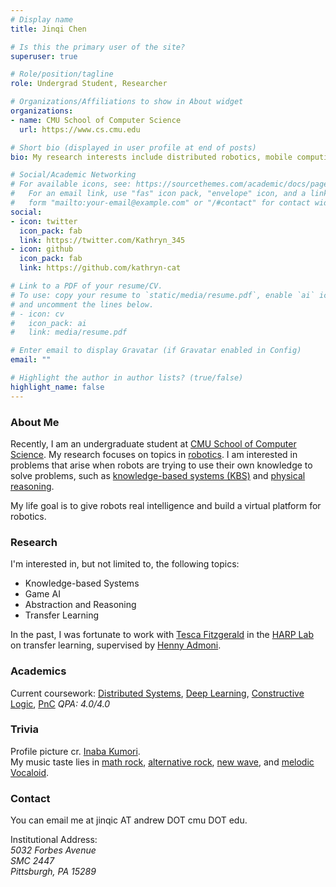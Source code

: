 ```yaml
---
# Display name
title: Jinqi Chen

# Is this the primary user of the site?
superuser: true

# Role/position/tagline
role: Undergrad Student, Researcher

# Organizations/Affiliations to show in About widget
organizations:
- name: CMU School of Computer Science
  url: https://www.cs.cmu.edu

# Short bio (displayed in user profile at end of posts)
bio: My research interests include distributed robotics, mobile computing and programmable matter.

# Social/Academic Networking
# For available icons, see: https://sourcethemes.com/academic/docs/page-builder/#icons
#   For an email link, use "fas" icon pack, "envelope" icon, and a link in the
#   form "mailto:your-email@example.com" or "/#contact" for contact widget.
social:
- icon: twitter
  icon_pack: fab
  link: https://twitter.com/Kathryn_345
- icon: github
  icon_pack: fab
  link: https://github.com/kathryn-cat

# Link to a PDF of your resume/CV.
# To use: copy your resume to `static/media/resume.pdf`, enable `ai` icons in `params.toml`, 
# and uncomment the lines below.
# - icon: cv
#   icon_pack: ai
#   link: media/resume.pdf

# Enter email to display Gravatar (if Gravatar enabled in Config)
email: ""

# Highlight the author in author lists? (true/false)
highlight_name: false
---
```


### About Me 

Recently, I am an undergraduate student at [CMU School of Computer Science](https://www.cs.cmu.edu). My research focuses on topics in [robotics](https://www.ri.cmu.edu). I am interested in problems that arise when robots are trying to use their own knowledge to solve problems, such as [knowledge-based systems (KBS)](https://en.wikipedia.org/wiki/Knowledge-based_systems) and [physical reasoning](https://phyre.ai). 

My life goal is to give robots real intelligence and build a virtual platform for robotics. 


### Research 

I'm interested in, but not limited to, the following topics: 
- Knowledge-based Systems
- Game AI 
- Abstraction and Reasoning 
- Transfer Learning 

In the past, I was fortunate to work with [Tesca Fitzgerald](https://www.tescafitzgerald.com) in the [HARP Lab](http://harp.ri.cmu.edu) on transfer learning, supervised by [Henny Admoni](http://hennyadmoni.com). 

### Academics 

Current coursework: [Distributed Systems](https://www.andrew.cmu.edu/course/15-440/), [Deep Learning](https://deeplearning.cs.cmu.edu/S21/index.html), [Constructive Logic](http://symbolaris.com/course/constlog.html), [PnC](https://www.cs.cmu.edu/~harchol/PnC/class.html)  _QPA: 4.0/4.0_

### Trivia
Profile picture cr. [Inaba Kumori](https://www.youtube.com/channel/UCNElM45JypxqAR73RoUQ10g). \
My music taste lies in [math rock](http://www.sigure.jp), [alternative rock](http://www.hitorie.jp), [new wave](https://sakanaction.jp), and [melodic Vocaloid](https://vocadb.net/Ar/66529). 

### Contact 
You can email me at jinqic AT andrew DOT cmu DOT edu. 

Institutional Address:  \
_5032 Forbes Avenue_ \
_SMC 2447_ \
_Pittsburgh, PA 15289_
